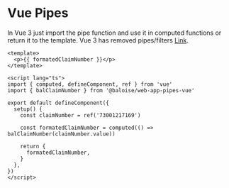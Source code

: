# Vue Pipes

In Vue 3 just import the pipe function and use it in computed functions or return it to the template.
Vue 3 has removed pipes/filters [Link](https://v3.vuejs.org/guide/migration/filters.html).

```vue
<template>
  <p>{{ formatedClaimNumber }}</p>
</template>

<script lang="ts">
import { computed, defineComponent, ref } from 'vue'
import { balClaimNumber } from '@baloise/web-app-pipes-vue'

export default defineComponent({
  setup() {
    const claimNumber = ref('73001217169')

    const formatedClaimNumber = computed(() => balClaimNumber(claimNumber.value))

    return {
      formatedClaimNumber,
    }
  },
})
</script>
```
